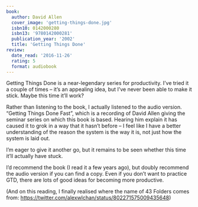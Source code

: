 ```yaml
---
book:
  author: David Allen
  cover_image: 'getting-things-done.jpg'
  isbn10: 0142000280
  isbn13: '9780142000281'
  publication_year: '2002'
  title: 'Getting Things Done'
review:
  date_read: '2016-11-26'
  rating: 5
  format: audiobook
---
```


Getting Things Done is a near-legendary series for productivity. I’ve tried it a couple of times – it’s an appealing idea, but I’ve never been able to make it stick. Maybe this time it’ll work?

Rather than listening to the book, I actually listened to the audio version. “Getting Things Done Fast”, which is a recording of David Allen giving the seminar series on which this book is based. Hearing him explain it has caused it to grok in a way that it hasn’t before – I feel like I have a better understanding of the reason the system is the way it is, not just how the system is laid out.

I’m eager to give it another go, but it remains to be seen whether this time it’ll actually have stuck.

I’d recommend the book (I read it a few years ago), but doubly recommend the audio version if you can find a copy. Even if you don’t want to practice GTD, there are lots of good ideas for becoming more productive.

(And on this reading, I finally realised where the name of 43 Folders comes from: <https://twitter.com/alexwlchan/status/802271575009435648>)
